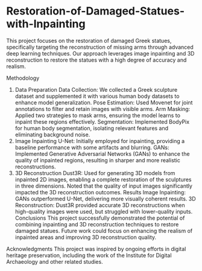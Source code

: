 # Restoration-of-Damaged-Statues-with-Inpainting

This project focuses on the restoration of damaged Greek statues, specifically targeting the reconstruction of missing arms through advanced deep learning techniques. Our approach leverages image inpainting and 3D reconstruction to restore the statues with a high degree of accuracy and realism.

Methodology
1. Data Preparation
Data Collection: We collected a Greek sculpture dataset and supplemented it with various human body datasets to enhance model generalization.
Pose Estimation: Used Movenet for joint annotations to filter and retain images with visible arms.
Arm Masking: Applied two strategies to mask arms, ensuring the model learns to inpaint these regions effectively.
Segmentation: Implemented BodyPix for human body segmentation, isolating relevant features and eliminating background noise.
2. Image Inpainting
U-Net: Initially employed for inpainting, providing a baseline performance with some artifacts and blurring.
GANs: Implemented Generative Adversarial Networks (GANs) to enhance the quality of inpainted regions, resulting in sharper and more realistic reconstructions.
3. 3D Reconstruction
Dust3R: Used for generating 3D models from inpainted 2D images, enabling a complete restoration of the sculptures in three dimensions. Noted that the quality of input images significantly impacted the 3D reconstruction outcomes.
Results
Image Inpainting: GANs outperformed U-Net, delivering more visually coherent results.
3D Reconstruction: Dust3R provided accurate 3D reconstructions when high-quality images were used, but struggled with lower-quality inputs.
Conclusions
This project successfully demonstrated the potential of combining inpainting and 3D reconstruction techniques to restore damaged statues. Future work could focus on enhancing the realism of inpainted areas and improving 3D reconstruction quality.

Acknowledgments
This project was inspired by ongoing efforts in digital heritage preservation, including the work of the Institute for Digital Archaeology and other related studies.
